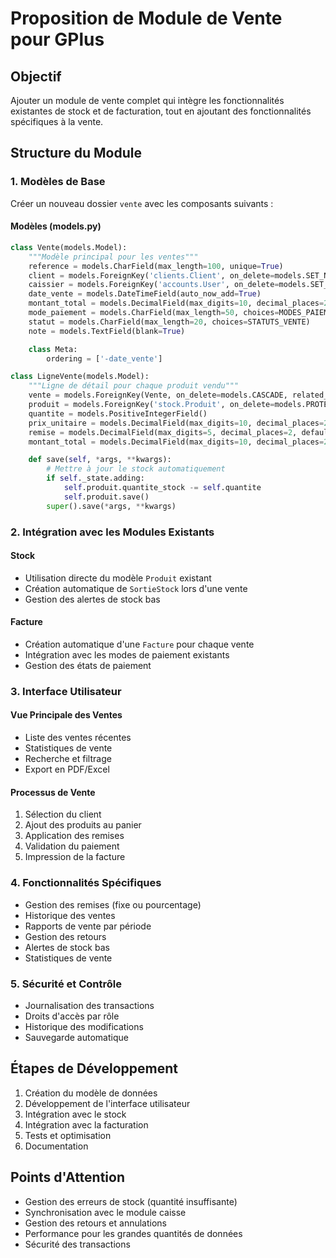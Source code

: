 # Proposition de Module de Vente pour GPlus

## Objectif
Ajouter un module de vente complet qui intègre les fonctionnalités existantes de stock et de facturation, tout en ajoutant des fonctionnalités spécifiques à la vente.

## Structure du Module

### 1. Modèles de Base
Créer un nouveau dossier `vente` avec les composants suivants :

#### Modèles (models.py)
```python
class Vente(models.Model):
    """Modèle principal pour les ventes"""
    reference = models.CharField(max_length=100, unique=True)
    client = models.ForeignKey('clients.Client', on_delete=models.SET_NULL, null=True)
    caissier = models.ForeignKey('accounts.User', on_delete=models.SET_NULL, null=True)
    date_vente = models.DateTimeField(auto_now_add=True)
    montant_total = models.DecimalField(max_digits=10, decimal_places=2)
    mode_paiement = models.CharField(max_length=50, choices=MODES_PAIEMENT)
    statut = models.CharField(max_length=20, choices=STATUTS_VENTE)
    note = models.TextField(blank=True)

    class Meta:
        ordering = ['-date_vente']

class LigneVente(models.Model):
    """Ligne de détail pour chaque produit vendu"""
    vente = models.ForeignKey(Vente, on_delete=models.CASCADE, related_name='lignes')
    produit = models.ForeignKey('stock.Produit', on_delete=models.PROTECT)
    quantite = models.PositiveIntegerField()
    prix_unitaire = models.DecimalField(max_digits=10, decimal_places=2)
    remise = models.DecimalField(max_digits=5, decimal_places=2, default=0)
    montant_total = models.DecimalField(max_digits=10, decimal_places=2)

    def save(self, *args, **kwargs):
        # Mettre à jour le stock automatiquement
        if self._state.adding:
            self.produit.quantite_stock -= self.quantite
            self.produit.save()
        super().save(*args, **kwargs)
```

### 2. Intégration avec les Modules Existants

#### Stock
- Utilisation directe du modèle `Produit` existant
- Création automatique de `SortieStock` lors d'une vente
- Gestion des alertes de stock bas

#### Facture
- Création automatique d'une `Facture` pour chaque vente
- Intégration avec les modes de paiement existants
- Gestion des états de paiement

### 3. Interface Utilisateur

#### Vue Principale des Ventes
- Liste des ventes récentes
- Statistiques de vente
- Recherche et filtrage
- Export en PDF/Excel

#### Processus de Vente
1. Sélection du client
2. Ajout des produits au panier
3. Application des remises
4. Validation du paiement
5. Impression de la facture

### 4. Fonctionnalités Spécifiques

- Gestion des remises (fixe ou pourcentage)
- Historique des ventes
- Rapports de vente par période
- Gestion des retours
- Alertes de stock bas
- Statistiques de vente

### 5. Sécurité et Contrôle

- Journalisation des transactions
- Droits d'accès par rôle
- Historique des modifications
- Sauvegarde automatique

## Étapes de Développement

1. Création du modèle de données
2. Développement de l'interface utilisateur
3. Intégration avec le stock
4. Intégration avec la facturation
5. Tests et optimisation
6. Documentation

## Points d'Attention

- Gestion des erreurs de stock (quantité insuffisante)
- Synchronisation avec le module caisse
- Gestion des retours et annulations
- Performance pour les grandes quantités de données
- Sécurité des transactions
